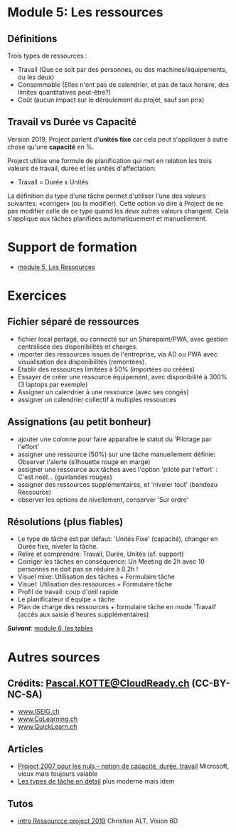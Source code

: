 # Module 5: Les ressources
## Définitions
Trois types de ressources :
* Travail (Que ce soit par des personnes, ou des machines/équipements, ou les deux)
* Consommable (Elles n'ont pas de calendrier, et pas de taux horaire, des limites quantitatives peut-être?)
* Coût (aucun impact sur le déroulement du projet, sauf son prix)

## Travail vs Durée vs Capacité
Version 2019, Project parlent d'**unités fixe** car cela peut s'appliquer à autre chose qu'une **capacité** en %.

Project utilise une formule de planification qui met en relation les trois valeurs de travail, durée et les unités d'affectation:
* Travail = Durée x Unités

La définition du type d'une tâche permet d'utiliser l'une des valeurs suivantes: «corriger» (ou la modifier). Cette option va dire à Project de ne pas modifier celle de ce type quand les deux autres valeurs changent. Cela s'applique aux tâches planifiées automatiquement et manuellement.

# Support de formation
* [module 5, Les Ressources](https://medium.com/quicklearn/ms-project-module-5-172b0f3db3e4?source=friends_link&sk=4f2ae13b4612181e3f8242f5eb04f4c3)

# Exercices
## Fichier séparé de ressources
* fichier local partagé, ou connecté sur un Sharepoint/PWA, avec gestion centralisée des disponibilités et charges.
* importer des ressources issues de l'entreprise, via AD ou PWA avec visualisation des disponibilités (remontées).
* Etablir des ressources limitées à 50% (importées ou créées)
* Essayer de créer une ressource équipement, avec disponibilité à 300% (3 laptops par exemple)
* Assigner un calendrier à une ressource (avec ses congés)
* assigner un calendrier collectif à multiples ressources
## Assignations (au petit bonheur)
* ajouter une colonne pour faire apparaître le statut du 'Pilotage par l'effort'
* assigner une ressource (50%) sur une tâche manuellement définie: Observer l'alerte (silhouette rouge en marge)
* assigner une ressource aux tâches avec l'option 'piloté par l'effort' : C'est noël... (guirlandes rouges)
* assigner des ressources supplémentaires, et 'niveler tout' (bandeau Ressource)
* observer les options de nivellement, conserver 'Sur ordre'
## Résolutions (plus fiables)
* Le type de tâche est par défaut: 'Unités Fixe' (capacité), changer en Durée fixe, niveler la tâche.
* Relire et comprendre: Travail, Durée, Unités (cf. support)
* Corriger les tâches en conséquence: Un Meeting de 2h avec 10 personnes ne doit pas se réduire à 0.2h !
* Visuel mixe: Utilisation des tâches + Formulaire tâche
* Visuel: Utilisation des ressources + Formulaire tâche
* Profil de travail: coup d'oeil rapide
* Le planificateur d'équipe + tâche
* Plan de charge des ressources + formulaire tâche en mode 'Travail' (accès aux saisie d'heures supplémentaires)

***Suivant***: [module 6, les tables](https://github.com/CloudReady-ch/ISEIG-LAB/blob/master/MS-Project/6.LesTables.md)

# Autres sources
## Crédits: Pascal.KOTTE@CloudReady.ch (CC-BY-NC-SA)
* www.ISEIG.ch 
* www.CoLearning.ch
* www.QuickLearn.ch
## Articles
* [Project 2007 pour les nuls – notion de capacité, durée, travail](https://blogs.technet.microsoft.com/samdrey/2009/03/14/project-2007-pour-les-nuls-notion-de-capacit-dure-travail/) Microsoft, vieux mais toujours valable
* [Les types de tâche en détail](https://support.office.com/fr-fr/article/Modifier-le-type-de-t%C3%A2che-pour-des-pr%C3%A9visions-plus-pr%C3%A9cises-b0b969ad-45bc-4e9e-8967-435587548a72#bmbacktotop) plus moderne mais idem
## Tutos
* [intro Ressourcce project 2019](https://youtu.be/Ho08ahyc12s?t=877) Christian ALT, Vision 6D
